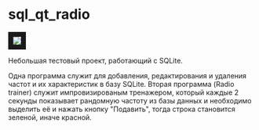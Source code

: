 # sql_qt_radio
<img src="https://i.imgur.com/W3MZC1W.png" border="10">

Небольшая тестовый проект, работающий с SQLite.

Одна программа служит для добавления, редактирования и удаления частот и их характеристик в базу SQLite.
Вторая программа (Radio trainer) служит импровизированым тренажером, который каждые 2 секунды 
показывает рандомную частоту из базы данных и необходимо выделить её и нажать кнопку "Подавить", тогда строка становится зеленой, иначе красной.

